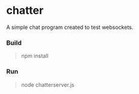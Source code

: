 # chatter

A simple chat program created to test websockets.

### Build

> npm install

### Run

> node chatterserver.js
